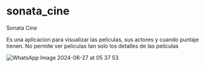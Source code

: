 # sonata_cine

Sonata Cine

Es una aplicacion para visualizar las peliculas, sus actores y cuando puntaje tienen. No permite ver peliculas tan solo los detalles de las peliculas

![WhatsApp Image 2024-06-27 at 05 37 53](https://github.com/3p1c0s3nd/appTheMovies/assets/143144804/1f230742-7086-45c1-aa0c-613e40594b80)

